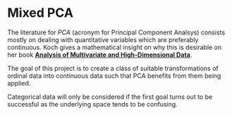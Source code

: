 # Mixed PCA

The literature for *PCA* (acronym for Principal Component Analsys) consists mostly on dealing with quantitative variables which are preferably continuous. Koch gives a mathematical insight on why this is desirable on her book [**Analysis of Multivariate and High-Dimensional Data**](https://www.cambridge.org/core/books/analysis-of-multivariate-and-highdimensional-data/2BF8DE949E18E3A68001976784087816).

The goal of this project is to create a class of suitable transformations of ordinal data into continuous data such that PCA benefits from them being applied. 

Categorical data will only be considered if the first goal turns out to be successful as the underlying space tends to be confusing.

